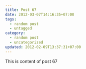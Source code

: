 ```yaml
---
title: Post 67
date: 2012-03-07T14:16:35+07:00
tags:
  - random post
  - untagged
category:
  - random post
  - uncategorized
updated: 2012-02-09T13:37:31+07:00
---
```

This is content of post 67